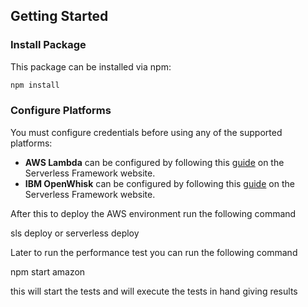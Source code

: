 

## Getting Started

### Install Package

This package can be installed via npm:

```bash
npm install
```

### Configure Platforms

You must configure credentials before using any of the supported platforms:

* **AWS Lambda** can be configured by following this <a href='https://serverless.com/framework/docs/providers/aws/guide/credentials/'>guide</a> on the Serverless Framework website.
* **IBM OpenWhisk** can be configured by following this <a href='https://serverless.com/framework/docs/providers/openwhisk/guide/credentials/'>guide</a> on the Serverless Framework website.


After this to deploy the AWS environment run the following command

sls deploy or serverless deploy

Later to run the performance test you can run the following command

npm start amazon

this will start the tests and will execute the tests in hand giving results
